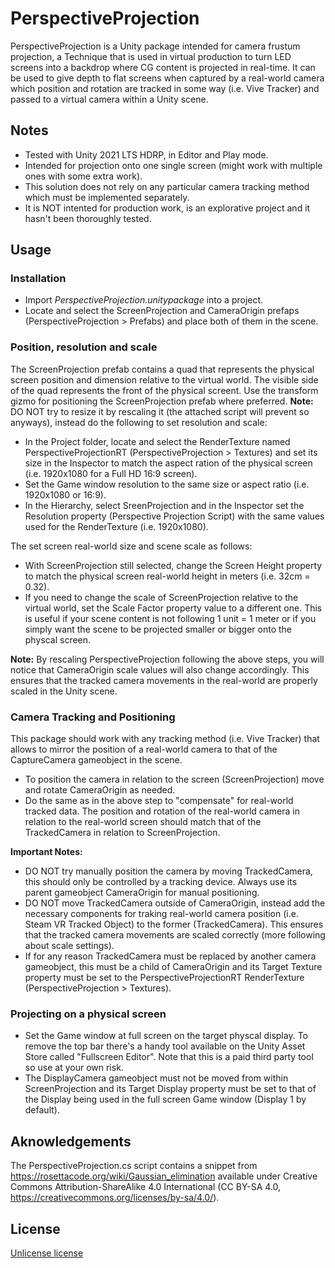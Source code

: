 # PerspectiveProjection
PerspectiveProjection is a Unity package intended for camera frustum projection, a Technique that is used in virtual production to turn LED screens into a backdrop where CG content is projected in real-time. It can be used to give depth to flat screens when captured by a real-world camera which position and rotation are tracked in some way (i.e. Vive Tracker) and passed to a virtual camera within a Unity scene.

## Notes
* Tested with Unity 2021 LTS HDRP, in Editor and Play mode.
* Intended for projection onto one single screen (might work with multiple ones with some extra work).
* This solution does not rely on any particular camera tracking method which must be implemented separately.
* It is NOT intented for production work, is an explorative project and it hasn't been thoroughly tested.

## Usage
### Installation
* Import *PerspectiveProjection.unitypackage* into a project.
* Locate and select the ScreenProjection and CameraOrigin prefaps (PerspectiveProjection > Prefabs) and place both of them in the scene.

### Position, resolution and scale
The ScreenProjection prefab contains a quad that represents the physical screen position and dimension relative to the virtual world. The visible side of the quad represents the front of the physical screent. Use the transform gizmo for positioning the ScreenProjection prefab where preferred. 
**Note:** DO NOT try to resize it by rescaling it (the attached script will prevent so anyways), instead do the following to set resolution and scale:

* In the Project folder, locate and select the RenderTexture named PerspectiveProjectionRT (PerspectiveProjection > Textures) and set its size in the Inspector to match the aspect ration of the physical screen (i.e. 1920x1080 for a Full HD 16:9 screen).
* Set the Game window resolution to the same size or aspect ratio (i.e. 1920x1080 or 16:9).
* In the Hierarchy, select SreenProjection and in the Inspector set the Resolution property (Perspective Projection Script) with the same values used for the RenderTexture (i.e. 1920x1080).

The set screen real-world size and scene scale as follows:

* With ScreenProjection still selected, change the Screen Height property to match the physical screen real-world height in meters (i.e. 32cm = 0.32).
* If you need to change the scale of ScreenProjection relative to the virtual world, set the Scale Factor property value to a different one. This is useful if your scene content is not following 1 unit = 1 meter or if you simply want the scene to be projected smaller or bigger onto the physcal screen.

**Note:** By rescaling PerspectiveProjection following the above steps, you will notice that CameraOrigin scale values will also change accordingly. This ensures that the tracked camera movements in the real-world are properly scaled in the Unity scene.

### Camera Tracking and Positioning
This package should work with any tracking method (i.e. Vive Tracker) that allows to mirror the position of a real-world camera to that of the CaptureCamera gameobject in the scene.

* To position the camera in relation to the screen (ScreenProjection) move and rotate CameraOrigin as needed. 
* Do the same as in the above step to "compensate" for real-world tracked data. The position and rotation of the real-world camera in relation to the real-world screen should match that of the TrackedCamera in relation to ScreenProjection.

**Important Notes:**
* DO NOT try manually position the camera by moving TrackedCamera, this should only be controlled by a tracking device. Always use its parent gameobject CameraOrigin for manual positioning.
* DO NOT move TrackedCamera outside of CameraOrigin, instead add the necessary components for traking real-world camera position (i.e. Steam VR Tracked Object) to the former (TrackedCamera). This ensures that the tracked camera movements are scaled correctly (more following about scale settings).
* If for any reason TrackedCamera must be replaced by another camera gameobject, this must be a child of CameraOrigin and its Target Texture property must be set to the PerspectiveProjectionRT RenderTexture (PerspectiveProjection > Textures).

### Projecting on a physical screen

* Set the Game window at full screen on the target physcal display. To remove the top bar there's a handy tool available on the Unity Asset Store called "Fullscreen Editor". Note that this is a paid third party tool so use at your own risk.
* The DisplayCamera gameobject must not be moved from within ScreenProjection and its Target Display property must be set to that of the Display being used in the full screen Game window (Display 1 by default).

## Aknowledgements
The PerspectiveProjection.cs script contains a snippet from https://rosettacode.org/wiki/Gaussian_elimination available under Creative Commons Attribution-ShareAlike 4.0 International (CC BY-SA 4.0, https://creativecommons.org/licenses/by-sa/4.0/).

## License
[Unlicense license](https://unlicense.org/)
